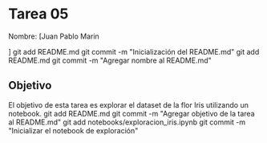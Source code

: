 # Tarea 05

Nombre: [Juan Pablo Marin

]
git add README.md
git commit -m "Inicialización del README.md"
git add README.md
git commit -m "Agregar nombre al README.md"
## Objetivo
El objetivo de esta tarea es explorar el dataset de la flor Iris utilizando un notebook.
git add README.md
git commit -m "Agregar objetivo de la tarea al README.md"
git add notebooks/exploracion_iris.ipynb
git commit -m "Inicializar el notebook de exploración"
